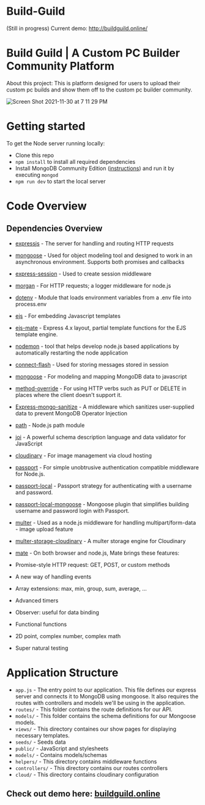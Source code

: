 # Build-Guild 

(Still in progress)
Current demo: http://buildguild.online/


# Build Guild | A Custom PC Builder Community Platform
<p> About this project: This is platform designed for users to upload their custom pc builds and show them off to the custom pc builder community.</p>

![Screen Shot 2021-11-30 at 7 11 29 PM](https://user-images.githubusercontent.com/20747118/144206211-6961daf7-a572-49ab-917d-4709274787b6.png)


# Getting started

To get the Node server running locally:

- Clone this repo
- `npm install` to install all required dependencies
- Install MongoDB Community Edition ([instructions](https://docs.mongodb.com/manual/installation/#tutorials)) and run it by executing `mongod`
- `npm run dev` to start the local server

# Code Overview

## Dependencies Overview

- [expressjs](https://github.com/expressjs/express) - The server for handling and routing HTTP requests
- [mongoose](https://github.com/Automattic/mongoose) - Used for object modeling tool and designed to work in an asynchronous environment. Supports both promises   and callbacks
- [express-session](https://github.com/expressjs/session) - Used to create session middleware
- [morgan](https://github.com/expressjs/morgan) - For HTTP requests; a logger middleware for node.js
- [dotenv](https://github.com/motdotla/dotenv) - Module that loads environment variables from a .env file into process.env
- [ejs](https://github.com/auth0/node-jsonwebtoken) - For embedding Javascript templates
- [ejs-mate](https://github.com/JacksonTian/ejs-mate) - Express 4.x layout, partial template functions for the EJS template engine.
- [nodemon](https://github.com/remy/nodemon) - tool that helps develop node.js based applications by automatically restarting the node application
- [connect-flash](https://github.com/jaredhanson/connect-flash) - Used for storing messages stored in session
- [mongoose](https://github.com/Automattic/mongoose) - For modeling and mapping MongoDB data to javascript 
- [method-override](https://github.com/expressjs/method-override) - For using HTTP verbs such as PUT or DELETE in places where the client doesn't support it.
- [Express-mongo-sanitize](https://github.com/fiznool/express-mongo-sanitize) - A middleware which sanitizes user-supplied data to prevent MongoDB Operator Injection
- [path](https://github.com/jinder/path) - Node.js path module
- [joi](https://github.com/sideway/joi) - A powerful schema description language and data validator for JavaScript
- [cloudinary](https://github.com/cloudinary) - For image management via cloud hosting
- [passport](https://github.com/jaredhanson/passport) - For simple unobtrusive authentication compatible middleware for Node.js.
- [passport-local](https://github.com/jaredhanson/passport-local) - Passport strategy for authenticating with a username and password.
- [passport-local-mongoose](https://github.com/saintedlama/passport-local-mongoose) - Mongoose plugin that simplifies building username and password login with Passport.
- [multer](https://github.com/expressjs/multer) - Used as a node.js middleware for handling multipart/form-data - image upload feature
- [multer-storage-cloudinary](https://github.com/affanshahid/multer-storage-cloudinary) - A multer storage engine for Cloudinary
- [mate](https://github.com/zhanzhenzhen/mate) - On both browser and node.js, Mate brings these features:

- Promise-style HTTP request: GET, POST, or custom methods
- A new way of handling events
- Array extensions: max, min, group, sum, average, ...
- Advanced timers
- Observer: useful for data binding
- Functional functions
- 2D point, complex number, complex math
- Super natural testing


# Application Structure
- `app.js` - The entry point to our application. This file defines our express server and connects it to MongoDB using mongoose. It also requires the routes with controllers and models we'll be using in the application.
- `routes/` - This folder contains the route definitions for our API.
- `models/` - This folder contains the schema definitions for our Mongoose models.
-  `views/` - This directory containes our show pages for displaying necessary templates.
-  `seeds/` - Seeds data
-  `public/` - JavaScript and stylesheets
-  `models/` - Contains models/schemas
-  `helpers/` - This directory contains middleware functions
-  `controllers/` - This directory contains our routes controllers 
-  `cloud/` - This directory contains cloudinary configuration

## Check out demo here: <a href="http://buildguild.online/" target="_blank"> buildguild.online </a>
